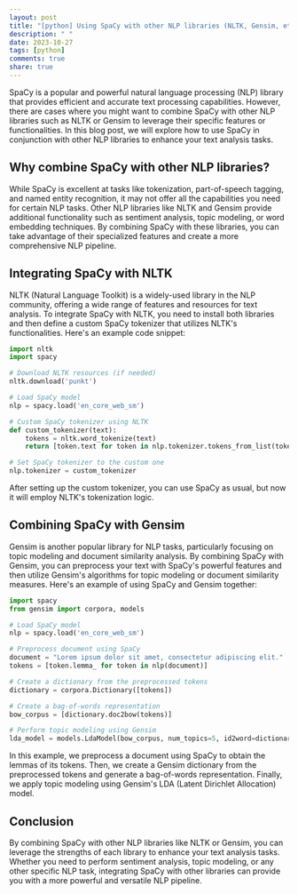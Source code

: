 ```yaml
---
layout: post
title: "[python] Using SpaCy with other NLP libraries (NLTK, Gensim, etc.)"
description: " "
date: 2023-10-27
tags: [python]
comments: true
share: true
---
```


SpaCy is a popular and powerful natural language processing (NLP) library that provides efficient and accurate text processing capabilities. However, there are cases where you might want to combine SpaCy with other NLP libraries such as NLTK or Gensim to leverage their specific features or functionalities. In this blog post, we will explore how to use SpaCy in conjunction with other NLP libraries to enhance your text analysis tasks.

## Why combine SpaCy with other NLP libraries?

While SpaCy is excellent at tasks like tokenization, part-of-speech tagging, and named entity recognition, it may not offer all the capabilities you need for certain NLP tasks. Other NLP libraries like NLTK and Gensim provide additional functionality such as sentiment analysis, topic modeling, or word embedding techniques. By combining SpaCy with these libraries, you can take advantage of their specialized features and create a more comprehensive NLP pipeline.

## Integrating SpaCy with NLTK

NLTK (Natural Language Toolkit) is a widely-used library in the NLP community, offering a wide range of features and resources for text analysis. To integrate SpaCy with NLTK, you need to install both libraries and then define a custom SpaCy tokenizer that utilizes NLTK's functionalities. Here's an example code snippet:

```python
import nltk
import spacy

# Download NLTK resources (if needed)
nltk.download('punkt')

# Load SpaCy model
nlp = spacy.load('en_core_web_sm')

# Custom SpaCy tokenizer using NLTK
def custom_tokenizer(text):
    tokens = nltk.word_tokenize(text)
    return [token.text for token in nlp.tokenizer.tokens_from_list(tokens)]

# Set SpaCy tokenizer to the custom one
nlp.tokenizer = custom_tokenizer
```

After setting up the custom tokenizer, you can use SpaCy as usual, but now it will employ NLTK's tokenization logic.

## Combining SpaCy with Gensim

Gensim is another popular library for NLP tasks, particularly focusing on topic modeling and document similarity analysis. By combining SpaCy with Gensim, you can preprocess your text with SpaCy's powerful features and then utilize Gensim's algorithms for topic modeling or document similarity measures. Here's an example of using SpaCy and Gensim together:

```python
import spacy
from gensim import corpora, models

# Load SpaCy model
nlp = spacy.load('en_core_web_sm')

# Preprocess document using SpaCy
document = "Lorem ipsum dolor sit amet, consectetur adipiscing elit."
tokens = [token.lemma_ for token in nlp(document)]

# Create a dictionary from the preprocessed tokens
dictionary = corpora.Dictionary([tokens])

# Create a bag-of-words representation
bow_corpus = [dictionary.doc2bow(tokens)]

# Perform topic modeling using Gensim
lda_model = models.LdaModel(bow_corpus, num_topics=5, id2word=dictionary)
```

In this example, we preprocess a document using SpaCy to obtain the lemmas of its tokens. Then, we create a Gensim dictionary from the preprocessed tokens and generate a bag-of-words representation. Finally, we apply topic modeling using Gensim's LDA (Latent Dirichlet Allocation) model.

## Conclusion

By combining SpaCy with other NLP libraries like NLTK or Gensim, you can leverage the strengths of each library to enhance your text analysis tasks. Whether you need to perform sentiment analysis, topic modeling, or any other specific NLP task, integrating SpaCy with other libraries can provide you with a more powerful and versatile NLP pipeline.